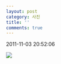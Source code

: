 ```yaml
---
layout: post
category: 사진
title: ''
comments: true
---
```

2011-11-03 20:52:06


![][link0]

  


[link0]:https://t1.daumcdn.net/cfile/tistory/14124F4E4EB280610E
